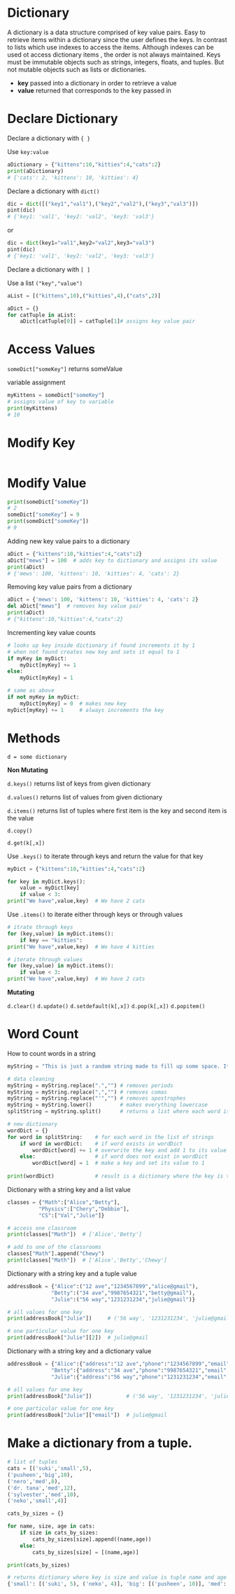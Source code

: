 # Dictionary

A dictionary is a data structure comprised of key value pairs.
Easy to retrieve items within a dictionary since the user defines the keys. In contrast to lists which use indexes to access the items. 
Although indexes can be used ot access dictionary items , the order is not always maintained.
Keys must be immutable objects such as strings, integers, floats, and tuples.
But not mutable objects such as lists or dictionaries.

- **key** passed into a dictionary in order to retrieve a value
- **value** returned that corresponds to the key passed in

# Declare Dictionary

Declare a dictionary with `{ }`

Use `key:value`
```python
aDictionary = {"kittens":10,"kitties":4,"cats":2}
print(aDictionary)
# {'cats': 2, 'kittens': 10, 'kitties': 4}
```

Declare a dictionary with `dict()`

```python
dic = dict([("key1","val1"),("key2","val2"),("key3","val3")])
pint(dic)
# {'key1: 'val1', 'key2: 'val2', 'key3: 'val3'}
```
or

```python
dic = dict(key1="val1",key2="val2",key3="val3")
pint(dic)
# {'key1: 'val1', 'key2: 'val2', 'key3: 'val3'}
```

Declare a dictionary with `[ ]`

Use a list `("key","value")`
```python
aList = [("kittens",10),("kitties",4),("cats",2)]

aDict = {}
for catTuple in aList:
    aDict[catTuple[0]] = catTuple[1]# assigns key value pair
```

# Access Values

`someDict["someKey"]` returns someValue

variable assignment
```python
myKittens = someDict["someKey"]
# assigns value of key to variable
print(myKittens)
# 10
```

# Modify Key

```python

```

# Modify Value

```python
print(someDict["someKey"])
# 2
someDict["someKey"] = 9
print(someDict["someKey"])
# 9
```

Adding new key value pairs to a dictionary

```python
aDict = {"kittens":10,"kitties":4,"cats":2}
aDict["mews"] = 100  # adds key to dictionary and assigns its value
print(aDict)
# {'mews': 100, 'kittens': 10, 'kitties': 4, 'cats': 2}
```

Removing key value pairs from a dictionary

```python
aDict = {'mews': 100, 'kittens': 10, 'kitties': 4, 'cats': 2}
del aDict["mews"]  # removes key value pair
print(aDict)
# {"kittens":10,"kitties":4,"cats":2}
```

Incrementing key value counts

```python
# looks up key inside dictionary if found increments it by 1
# when not found creates new key and sets it equal to 1
if myKey in myDict:
    myDict[myKey] += 1
else:
    myDict[myKey] = 1

# same as above
if not myKey in myDict:
    myDict[myKey] = 0  # makes new key
myDict[myKey] += 1     # always increments the key
```

# Methods

`d = some dictionary`

**Non Mutating**

`d.keys()` returns list of keys from given dictionary

`d.values()` returns list of values from given dictionary

`d.items()` returns list of tuples where first item is the key and second item is the value

`d.copy()`

`d.get(k[,x])`

Use `.keys()` to iterate through keys and return the value for that key

```python
myDict = {"kittens":10,"kitties":4,"cats":2}

for key in myDict.keys():
    value = myDict[key]
    if value < 3:
print("We have",value,key)  # We have 2 cats
```

Use `.items()` to iterate either through keys or through values

```python
# itrate through keys
for (key,value) in myDict.items():
    if key == "kitties":
print("We have",value,key)  # We have 4 kitties

# iterate through values
for (key,value) in myDict.items():
    if value < 3:
print("We have",value,key)  # We have 2 cats
```

**Mutating**

`d.clear()`
`d.update()`
`d.setdefault(k[,x])`
`d.pop(k[,x])`
`d.popitem()`

# Word Count

How to count words in a string

```python
myString = "This is just a random string made to fill up some space. It means nothing. Just a bunch of words. Wait, a long time ago in a galaxy far far away. There lived some space kittens. Who traveled in pirate ships. That's right they were space pirates. And did you know that in space there are sharks with lasers. If you scream in space they can hear you. It's just that no one cares."

# data cleaning
myString = myString.replace(".","") # removes periods
myString = myString.replace(",","") # removes comas
myString = myString.replace("'","") # removes apostrophes
myString = myString.lower()         # makes everything lowercase
splitString = myString.split()      # returns a list where each word is a separate item, words in string were separated by a space

# new dictionary
wordDict = {}
for word in splitString:    # for each word in the list of strings
    if word in wordDict:    # if word exists in wordDict
        wordDict[word] += 1 # overwrite the key and add 1 to its value
    else:                   # if word does not exist in wordDict
        wordDict[word] = 1  # make a key and set its value to 1
        
print(wordDict)             # result is a dictionary where the key is the word and the value is its count
```

Dictionary with a string key and a list value

```python
classes = {"Math":["Alice","Betty"],
          "Physics":["Chery","Debbie"],
          "CS":["Val","Julie"]}

# access one classroom
print(classes["Math"])  # ['Alice','Betty']

# add to one of the classrooms
classes["Math"].append("Chewy")
print(classes["Math"])  # ['Alice','Betty','Chewy']
```

Dictionary with a string key and a tuple value

```python
addressBook = {"Alice":("12 ave","1234567899","alice@gmail"),
              "Betty":("34 ave","9987654321","betty@gmail"),
              "Julie":("56 way","1231231234","julie@gmail")}

# all values for one key
print(addressBook["Julie"])     # ('56 way', '1231231234', 'julie@gmail')

# one particular value for one key
print(addressBook["Julie"][2])  # julie@gmail
```

Dictionary with a string key and a dictionary value

```python
addressBook = {"Alice":{"address":"12 ave","phone":"1234567899","email":"alice@gmail"},
              "Betty":{"address":"34 ave","phone":"9987654321","email":"betty@gmail"},
              "Julie":{"address":"56 way","phone":"1231231234","email":"julie@gmail"}}

# all values for one key
print(addressBook["Julie"])           # ('56 way', '1231231234', 'julie@gmail')

# one particular value for one key
print(addressBook["Julie"]["email"])  # julie@gmail
```

# Make a dictionary from a tuple.

```python
# list of tuples
cats = [('suki','small',5),
('pusheen','big',10),
('nero','med',8),
('dr. tana','med',12),
('sylvester','med',10),
('neko','small',4)]

cats_by_sizes = {}

for name, size, age in cats:
    if size in cats_by_sizes:
        cats_by_sizes[size].append((name,age))
    else:
        cats_by_sizes[size] = [(name,age)]

print(cats_by_sizes)

# returns dictionary where key is size and value is tuple name and age
{'small': [('suki', 5), ('neko', 4)], 'big': [('pusheen', 10)], 'med': [('nero', 8), ('dr. tana', 12), ('sylvester', 10)]}
```
